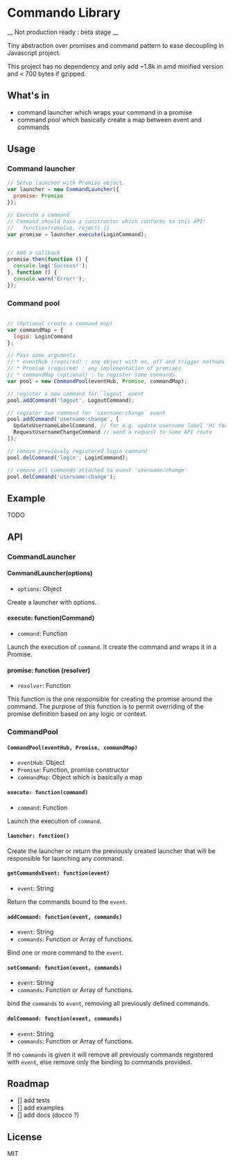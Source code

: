 # Commando Library

__ Not production ready : beta stage __

Tiny abstraction over promises and command pattern to ease decoupling in Javascript project.

This project has no dependency and only add ~1.8k in amd minified version and < 700 bytes if gzipped.


## What's in

 * command launcher which wraps your command in a promise
 * command pool which basically create a map between event and commands

## Usage

### Command launcher

```javascript
// Setup launcher with Promise object.
var launcher = new CommandLauncher({
  promise: Promise
});

// Execute a command
// Command should have a constructor which conforms to this API:
//   function(resolve, reject) {}
var promise = launcher.execute(LoginCommand);


// Add a callback
promise.then(function () {
  console.log('Success!');
}, function () {
  console.warn('Error!');
});
```

### Command pool

```javascript

// (Optional create a command map)
var commandMap = {
  login: LoginCommand
};

// Pass some arguments
// * eventHub (required) : any object with on, off and trigger methods
// * Promise (required) : any implementation of promises
// * commandMap (optional) : to register some commands
var pool = new CommandPool(eventHub, Promise, commandMap);

// register a new command for `logout` event
pool.addCommand('logout', LogoutCommand);

// register two command for `username:change` event
pool.addCommand('username:change', [
  UpdateUsernameLabelCommand, // for e.g. update username label 'Hi foo'
  RequestUsernameChangeCommand // send a request to some API route
]);

// remove previously registered login command
pool.delCommand('login', LoginCommand);

// remove all commands attached to event 'username:change'
pool.delCommand('username:change');
```

## Example

TODO

## API

### CommandLauncher

#### CommandLauncher(options)

 * `options`: Object

Create a launcher with options.

#### execute: function(Command)

 * `command`: Function

Launch the execution of `command`. It create the command and wraps it in a Promise.

#### promise: function (resolver)

 * `resolver`: Function

This function is the one responsible for creating the promise around the command.
The purpose of this function is to permit overriding of the promise definition based on any logic or context.

### CommandPool

#### `CommandPool(eventHub, Promise, commandMap)`

 * `eventHub`: Object
 * `Promise`: Function, promise constructor
 * `commandMap`: Object which is basically a map

#### `execute: function(command)`

 * `command`: Function

Launch the execution of `command`.

#### `launcher: function()`

Create the launcher or return the previously created launcher that will be responsible for launching any command.

#### `getCommandsEvent: function(event)`

 * `event`: String

Return the commands bound to the `event`.

#### `addCommand: function(event, commands)`

 * `event`: String
 * `commands`: Function or Array of functions.

Bind one or more command to the `event`.

#### `setCommand: function(event, commands)`

 * `event`: String
 * `commands`: Function or Array of functions.

bind the `commands` to `event`, removing all previously defined commands.

#### `delCommand: function(event, commands)`

 * `event`: String
 * `commands`: Function or Array of functions.

If no `commands` is given it will remove all previously commands registered with `event`, else remove only the binding to commands provided.

## Roadmap

 * [] add tests
 * [] add examples
 * [] add docs (docco ?)

## License

MIT
